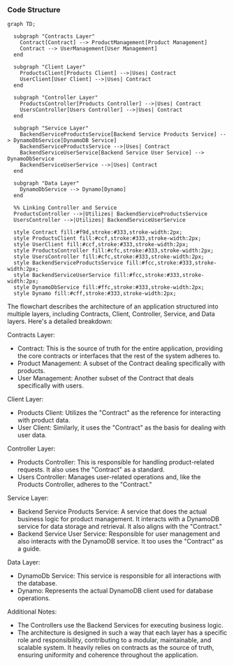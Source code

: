 ### Code Structure

```mermaid
graph TD;

  subgraph "Contracts Layer"
    Contract[Contract] --> ProductManagement[Product Management]
    Contract --> UserManagement[User Management]
  end

  subgraph "Client Layer"
    ProductsClient[Products Client] -->|Uses| Contract
    UserClient[User Client] -->|Uses| Contract
  end

  subgraph "Controller Layer"
    ProductsController[Products Controller] -->|Uses| Contract
    UsersController[Users Controller] -->|Uses| Contract
  end

  subgraph "Service Layer"
    BackendServiceProductsService[Backend Service Products Service] --> DynamoDbService[DynamoDB Service]
    BackendServiceProductsService -->|Uses| Contract
    BackendServiceUserService[Backend Service User Service] --> DynamoDbService
    BackendServiceUserService -->|Uses| Contract
  end
  
  subgraph "Data Layer"
    DynamoDbService --> Dynamo[Dynamo]
  end
  
  %% Linking Controller and Service
  ProductsController -->|Utilizes| BackendServiceProductsService
  UsersController -->|Utilizes| BackendServiceUserService
  
  style Contract fill:#f9d,stroke:#333,stroke-width:2px;
  style ProductsClient fill:#ccf,stroke:#333,stroke-width:2px;
  style UserClient fill:#ccf,stroke:#333,stroke-width:2px;
  style ProductsController fill:#cfc,stroke:#333,stroke-width:2px;
  style UsersController fill:#cfc,stroke:#333,stroke-width:2px;
  style BackendServiceProductsService fill:#fcc,stroke:#333,stroke-width:2px;
  style BackendServiceUserService fill:#fcc,stroke:#333,stroke-width:2px;
  style DynamoDbService fill:#ffc,stroke:#333,stroke-width:2px;
  style Dynamo fill:#cff,stroke:#333,stroke-width:2px;
```

The flowchart describes the architecture of an application structured into multiple layers, including Contracts, Client, Controller, Service, and Data layers. Here's a detailed breakdown:

Contracts Layer:
- Contract: This is the source of truth for the entire application, providing the core contracts or interfaces that the rest of the system adheres to.
- Product Management: A subset of the Contract dealing specifically with products.
- User Management: Another subset of the Contract that deals specifically with users.

Client Layer:
- Products Client: Utilizes the "Contract" as the reference for interacting with product data.
- User Client: Similarly, it uses the "Contract" as the basis for dealing with user data.

Controller Layer:
- Products Controller: This is responsible for handling product-related requests. It also uses the "Contract" as a standard.
- Users Controller: Manages user-related operations and, like the Products Controller, adheres to the "Contract."

Service Layer:
- Backend Service Products Service: A service that does the actual business logic for product management. It interacts with a DynamoDB service for data storage and retrieval. It also aligns with the "Contract."
- Backend Service User Service: Responsible for user management and also interacts with the DynamoDB service. It too uses the "Contract" as a guide.

Data Layer:
- DynamoDb Service: This service is responsible for all interactions with the database.
- Dynamo: Represents the actual DynamoDB client used for database operations.

Additional Notes:
- The Controllers use the Backend Services for executing business logic.
- The architecture is designed in such a way that each layer has a specific role and responsibility, contributing to a modular, maintainable, and scalable system. It heavily relies on contracts as the source of truth, ensuring uniformity and coherence throughout the application.
